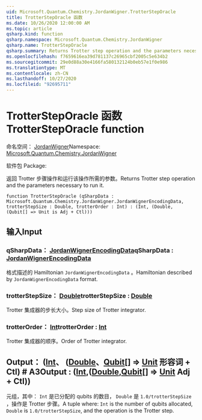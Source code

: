 ```yaml
---
uid: Microsoft.Quantum.Chemistry.JordanWigner.TrotterStepOracle
title: TrotterStepOracle 函数
ms.date: 10/26/2020 12:00:00 AM
ms.topic: article
qsharp.kind: function
qsharp.namespace: Microsoft.Quantum.Chemistry.JordanWigner
qsharp.name: TrotterStepOracle
qsharp.summary: Returns Trotter step operation and the parameters necessary to run it.
ms.openlocfilehash: f7659616ea39d781137c26965cbf2005c5e634b2
ms.sourcegitcommit: 29e0d88a30e4166fa580132124b0eb57e1f0e986
ms.translationtype: MT
ms.contentlocale: zh-CN
ms.lasthandoff: 10/27/2020
ms.locfileid: "92695711"
---
```

# <a name="trottersteporacle-function"></a><span data-ttu-id="0bed3-102">TrotterStepOracle 函数</span><span class="sxs-lookup"><span data-stu-id="0bed3-102">TrotterStepOracle function</span></span>

<span data-ttu-id="0bed3-103">命名空间： [JordanWigner](xref:Microsoft.Quantum.Chemistry.JordanWigner)</span><span class="sxs-lookup"><span data-stu-id="0bed3-103">Namespace: [Microsoft.Quantum.Chemistry.JordanWigner](xref:Microsoft.Quantum.Chemistry.JordanWigner)</span></span>

<span data-ttu-id="0bed3-104">软件包 [](https://nuget.org/packages/)</span><span class="sxs-lookup"><span data-stu-id="0bed3-104">Package: [](https://nuget.org/packages/)</span></span>


<span data-ttu-id="0bed3-105">返回 Trotter 步骤操作和运行该操作所需的参数。</span><span class="sxs-lookup"><span data-stu-id="0bed3-105">Returns Trotter step operation and the parameters necessary to run it.</span></span>

```qsharp
function TrotterStepOracle (qSharpData : Microsoft.Quantum.Chemistry.JordanWigner.JordanWignerEncodingData, trotterStepSize : Double, trotterOrder : Int) : (Int, (Double, (Qubit[] => Unit is Adj + Ctl)))
```


## <a name="input"></a><span data-ttu-id="0bed3-106">输入</span><span class="sxs-lookup"><span data-stu-id="0bed3-106">Input</span></span>

### <a name="qsharpdata--jordanwignerencodingdata"></a><span data-ttu-id="0bed3-107">qSharpData： [JordanWignerEncodingData](xref:Microsoft.Quantum.Chemistry.JordanWigner.JordanWignerEncodingData)</span><span class="sxs-lookup"><span data-stu-id="0bed3-107">qSharpData : [JordanWignerEncodingData](xref:Microsoft.Quantum.Chemistry.JordanWigner.JordanWignerEncodingData)</span></span>

<span data-ttu-id="0bed3-108">格式描述的 Hamiltonian `JordanWignerEncodingData` 。</span><span class="sxs-lookup"><span data-stu-id="0bed3-108">Hamiltonian described by `JordanWignerEncodingData` format.</span></span>


### <a name="trotterstepsize--double"></a><span data-ttu-id="0bed3-109">trotterStepSize： [Double](xref:microsoft.quantum.lang-ref.double)</span><span class="sxs-lookup"><span data-stu-id="0bed3-109">trotterStepSize : [Double](xref:microsoft.quantum.lang-ref.double)</span></span>

<span data-ttu-id="0bed3-110">Trotter 集成器的步长大小。</span><span class="sxs-lookup"><span data-stu-id="0bed3-110">Step size of Trotter integrator.</span></span>


### <a name="trotterorder--int"></a><span data-ttu-id="0bed3-111">trotterOrder： [Int](xref:microsoft.quantum.lang-ref.int)</span><span class="sxs-lookup"><span data-stu-id="0bed3-111">trotterOrder : [Int](xref:microsoft.quantum.lang-ref.int)</span></span>

<span data-ttu-id="0bed3-112">Trotter 集成器的顺序。</span><span class="sxs-lookup"><span data-stu-id="0bed3-112">Order of Trotter integrator.</span></span>



## <a name="output--intdoublequbit--unit-adj--ctl"></a><span data-ttu-id="0bed3-113">Output： ([Int](xref:microsoft.quantum.lang-ref.int)、 ([Double](xref:microsoft.quantum.lang-ref.double)、[Qubit](xref:microsoft.quantum.lang-ref.qubit)[] => [Unit](xref:microsoft.quantum.lang-ref.unit) 形容词 + Ctl) # A3</span><span class="sxs-lookup"><span data-stu-id="0bed3-113">Output : ([Int](xref:microsoft.quantum.lang-ref.int),([Double](xref:microsoft.quantum.lang-ref.double),[Qubit](xref:microsoft.quantum.lang-ref.qubit)[] => [Unit](xref:microsoft.quantum.lang-ref.unit) Adj + Ctl))</span></span>

<span data-ttu-id="0bed3-114">元组，其中： `Int` 是已分配的 qubits 的数目， `Double` 是 `1.0/trotterStepSize` ，操作是 Trotter 步骤。</span><span class="sxs-lookup"><span data-stu-id="0bed3-114">A tuple where: `Int` is the number of qubits allocated, `Double` is `1.0/trotterStepSize`, and the operation is the Trotter step.</span></span>